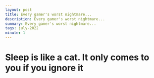 ```yaml
---
layout: post
title: Every gamer's worst nightmare...
description: Every gamer's worst nightmare...
summary: Every gamer's worst nightmare...
tags: july-2022
minute: 1
---
```


# Sleep is like a cat. It only comes to you if you ignore it